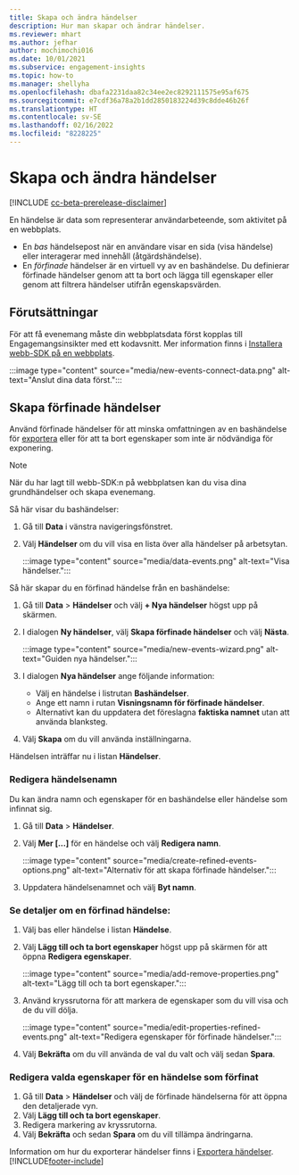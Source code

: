 ```yaml
---
title: Skapa och ändra händelser
description: Hur man skapar och ändrar händelser.
ms.reviewer: mhart
ms.author: jefhar
author: mochimochi016
ms.date: 10/01/2021
ms.subservice: engagement-insights
ms.topic: how-to
ms.manager: shellyha
ms.openlocfilehash: dbafa2231daa82c34ee2ec8292111575e95af675
ms.sourcegitcommit: e7cdf36a78a2b1dd2850183224d39c8dde46b26f
ms.translationtype: HT
ms.contentlocale: sv-SE
ms.lasthandoff: 02/16/2022
ms.locfileid: "8228225"
---
```

# <a name="create-and-modify-events"></a>Skapa och ändra händelser

[!INCLUDE [cc-beta-prerelease-disclaimer](includes/cc-beta-prerelease-disclaimer.md)]

En händelse är data som representerar användarbeteende, som aktivitet på en webbplats.

- En *bas* händelsepost när en användare visar en sida (visa händelse) eller interagerar med innehåll (åtgärdshändelse).
- En *förfinade* händelser är en virtuell vy av en bashändelse. Du definierar förfinade händelser genom att ta bort och lägga till egenskaper eller genom att filtrera händelser utifrån egenskapsvärden.

## <a name="prerequisites"></a>Förutsättningar

För att få evenemang måste din webbplatsdata först kopplas till Engagemangsinsikter med ett kodavsnitt. Mer information finns i [Installera webb-SDK på en webbplats](instrument-website.md).

 :::image type="content" source="media/new-events-connect-data.png" alt-text="Anslut dina data först.":::

## <a name="create-refined-events"></a>Skapa förfinade händelser

Använd förfinade händelser för att minska omfattningen av en bashändelse för [exportera](export-events.md) eller för att ta bort egenskaper som inte är nödvändiga för exponering.

> [!NOTE]
> När du har lagt till webb-SDK:n på webbplatsen kan du visa dina grundhändelser och skapa evenemang. 

Så här visar du bashändelser:

1. Gå till **Data** i vänstra navigeringsfönstret.

1. Välj **Händelser** om du vill visa en lista över alla händelser på arbetsytan.

    :::image type="content" source="media/data-events.png" alt-text="Visa händelser.":::

Så här skapar du en förfinad händelse från en bashändelse: 

1. Gå till **Data** > **Händelser** och välj **+ Nya händelser** högst upp på skärmen.

1. I dialogen **Ny händelser**, välj **Skapa förfinade händelser** och välj **Nästa**.
   
     :::image type="content" source="media/new-events-wizard.png" alt-text="Guiden nya händelser.":::
     
1. I dialogen **Nya händelser** ange följande information:

   - Välj en händelse i listrutan **Bashändelser**.
   - Ange ett namn i rutan **Visningsnamn för förfinade händelser**.
   - Alternativt kan du uppdatera det föreslagna **faktiska namnet** utan att använda blanksteg.

1. Välj **Skapa** om du vill använda inställningarna.

Händelsen inträffar nu i listan **Händelser**.

### <a name="edit-event-name"></a>Redigera händelsenamn

Du kan ändra namn och egenskaper för en bashändelse eller händelse som infinnat sig.

1. Gå till **Data** > **Händelser**. 

1. Välj **Mer [...]** för en händelse och välj **Redigera namn**.
    
     :::image type="content" source="media/create-refined-events-options.png" alt-text="Alternativ för att skapa förfinade händelser.":::

3. Uppdatera händelsenamnet och välj **Byt namn**.

### <a name="view-the-details-of-a-refined-event"></a>Se detaljer om en förfinad händelse:

1. Välj bas eller händelse i listan **Händelse**. 

1. Välj **Lägg till och ta bort egenskaper** högst upp på skärmen för att öppna **Redigera egenskaper**. 

     :::image type="content" source="media/add-remove-properties.png" alt-text="Lägg till och ta bort egenskaper.":::

1. Använd kryssrutorna för att markera de egenskaper som du vill visa och de du vill dölja. 

   :::image type="content" source="media/edit-properties-refined-events.png" alt-text="Redigera egenskaper för förfinade händelser.":::

1. Välj **Bekräfta** om du vill använda de val du valt och välj sedan **Spara**.


### <a name="edit-selected-properties-for-a-refined-event"></a>Redigera valda egenskaper för en händelse som förfinat

1. Gå till **Data** > **Händelser** och välj de förfinade händelserna för att öppna den detaljerade vyn.
1. Välj **Lägg till och ta bort egenskaper**. 
1. Redigera markering av kryssrutorna.
1. Välj **Bekräfta** och sedan **Spara** om du vill tillämpa ändringarna.

Information om hur du exporterar händelser finns i [Exportera händelser](export-events.md).
[!INCLUDE[footer-include](../includes/footer-banner.md)]
